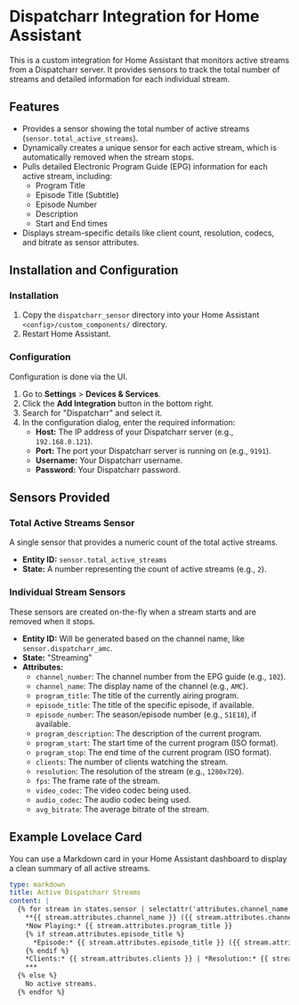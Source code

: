 # Dispatcharr Integration for Home Assistant

This is a custom integration for Home Assistant that monitors active streams from a Dispatcharr server. It provides sensors to track the total number of streams and detailed information for each individual stream.

## Features

-   Provides a sensor showing the total number of active streams (`sensor.total_active_streams`).
-   Dynamically creates a unique sensor for each active stream, which is automatically removed when the stream stops.
-   Pulls detailed Electronic Program Guide (EPG) information for each active stream, including:
    -   Program Title
    -   Episode Title (Subtitle)
    -   Episode Number
    -   Description
    -   Start and End times
-   Displays stream-specific details like client count, resolution, codecs, and bitrate as sensor attributes.

## Installation and Configuration

### Installation

1.  Copy the `dispatcharr_sensor` directory into your Home Assistant `<config>/custom_components/` directory.
2.  Restart Home Assistant.

### Configuration

Configuration is done via the UI.

1.  Go to **Settings** > **Devices & Services**.
2.  Click the **Add Integration** button in the bottom right.
3.  Search for "Dispatcharr" and select it.
4.  In the configuration dialog, enter the required information:
    -   **Host:** The IP address of your Dispatcharr server (e.g., `192.168.0.121`).
    -   **Port:** The port your Dispatcharr server is running on (e.g., `9191`).
    -   **Username:** Your Dispatcharr username.
    -   **Password:** Your Dispatcharr password.

## Sensors Provided

### Total Active Streams Sensor

A single sensor that provides a numeric count of the total active streams.

-   **Entity ID:** `sensor.total_active_streams`
-   **State:** A number representing the count of active streams (e.g., `2`).

### Individual Stream Sensors

These sensors are created on-the-fly when a stream starts and are removed when it stops.

-   **Entity ID:** Will be generated based on the channel name, like `sensor.dispatcharr_amc`.
-   **State:** "Streaming"
-   **Attributes:**
    -   `channel_number`: The channel number from the EPG guide (e.g., `102`).
    -   `channel_name`: The display name of the channel (e.g., `AMC`).
    -   `program_title`: The title of the currently airing program.
    -   `episode_title`: The title of the specific episode, if available.
    -   `episode_number`: The season/episode number (e.g., `S1E18`), if available.
    -   `program_description`: The description of the current program.
    -   `program_start`: The start time of the current program (ISO format).
    -   `program_stop`: The end time of the current program (ISO format).
    -   `clients`: The number of clients watching the stream.
    -   `resolution`: The resolution of the stream (e.g., `1280x720`).
    -   `fps`: The frame rate of the stream.
    -   `video_codec`: The video codec being used.
    -   `audio_codec`: The audio codec being used.
    -   `avg_bitrate`: The average bitrate of the stream.

## Example Lovelace Card

You can use a Markdown card in your Home Assistant dashboard to display a clean summary of all active streams.

```yaml
type: markdown
title: Active Dispatcharr Streams
content: |
  {% for stream in states.sensor | selectattr('attributes.channel_name', 'defined') | selectattr('entity_id', 'search', 'dispatcharr_') %}
    **{{ stream.attributes.channel_name }} ({{ stream.attributes.channel_number }})**
    *Now Playing:* {{ stream.attributes.program_title }}
    {% if stream.attributes.episode_title %}
      *Episode:* {{ stream.attributes.episode_title }} ({{ stream.attributes.episode_number }})
    {% endif %}
    *Clients:* {{ stream.attributes.clients }} | *Resolution:* {{ stream.attributes.resolution }}
    ***
  {% else %}
    No active streams.
  {% endfor %}
